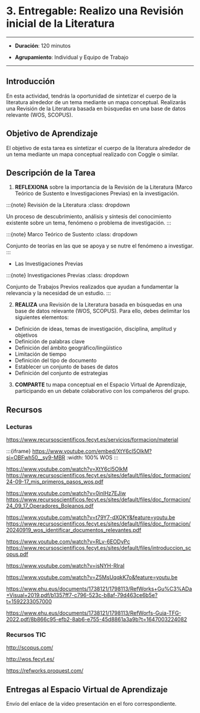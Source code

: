 # 3. Entregable: Realizo una Revisión inicial de la Literatura

---

- **Duración**: 120 minutos  

- **Agrupamiento**: Individual y Equipo de Trabajo  

---

## Introducción

En esta actividad, tendrás la oportunidad de sintetizar el cuerpo de la literatura alrededor de un tema mediante un mapa conceptual. Realizarás una Revisión de la Literatura basada en búsquedas en una base de datos relevante (WOS, SCOPUS).

## Objetivo de Aprendizaje

El objetivo de esta tarea es sintetizar el cuerpo de la literatura alrededor de un tema mediante un mapa conceptual realizado con Coggle o similar.

## Descripción de la Tarea

1. **REFLEXIONA** sobre la importancia de la Revisión de la Literatura (Marco Teórico de Sustento e Investigaciones Previas) en la investigación.

:::{note} Revisión de la Literatura
:class: dropdown

Un proceso de descubrimiento, análisis y síntesis del conocimiento existente sobre un tema, fenómeno o problema de investigación.
:::

:::{note} Marco Teórico de Sustento
:class: dropdown

Conjunto de teorías en las que se apoya y se nutre el fenómeno a investigar.
:::

- Las Investigaciones Previas

:::{note} Investigaciones Previas
:class: dropdown

Conjunto de Trabajos Previos realizados que ayudan a fundamentar la relevancia y la necesidad de un estudio.
:::

2. **REALIZA** una Revisión de la Literatura basada en búsquedas en una base de datos relevante (WOS, SCOPUS). Para ello, debes delimitar los siguientes elementos:

- Definición de ideas, temas de investigación, disciplina, amplitud y objetivos
- Definición de palabras clave
- Definición del ámbito geográfico/lingüístico
- Limitación de tiempo
- Definición del tipo de documento
- Establecer un conjunto de bases de datos
- Definición del conjunto de estrategias


3. **COMPARTE** tu mapa conceptual en el Espacio Virtual de Aprendizaje, participando en un debate colaborativo con los compañeros del grupo.  

## Recursos

### Lecturas

https://www.recursoscientificos.fecyt.es/servicios/formacion/material


:::{iframe} https://www.youtube.com/embed/XtY6cI5OlkM?si=OBFwh50__sy9-MBR
:width: 100%
WOS
:::


https://www.youtube.com/watch?v=XtY6cI5OlkM 
https://www.recursoscientificos.fecyt.es/sites/default/files/doc_formacion/24-09-17_mis_primeros_pasos_wos.pdf


https://www.youtube.com/watch?v=0inlHz7EJiw 
https://www.recursoscientificos.fecyt.es/sites/default/files/doc_formacion/24_09_17_Operadores_Boleanos.pdf 

https://www.youtube.com/watch?v=t79Y7-dXOKY&feature=youtu.be
https://www.recursoscientificos.fecyt.es/sites/default/files/doc_formacion/20240919_wos_identificar_documentos_relevantes.pdf


https://www.youtube.com/watch?v=RLv-6EODyPc
https://www.recursoscientificos.fecyt.es/sites/default/files/introduccion_scopus.pdf

https://www.youtube.com/watch?v=jsNYH-RIraI

https://www.youtube.com/watch?v=Z5MsUqqkK7o&feature=youtu.be

https://www.ehu.eus/documents/1738121/1798113/RefWorks+Gu%C3%ADa+Visual+2019.pdf/b1357ff7-c796-523c-b8af-79d463ce6b5e?t=1592233057000

https://www.ehu.eus/documents/1738121/1798113/RefWorfs-Guia-TFG-2022.pdf/8b866c95-efb2-8ab6-e755-45d8861a3a9b?t=1647003224082



### Recursos TIC 

http://scopus.com/

http://wos.fecyt.es/

https://refworks.proquest.com/ 

## Entregas al Espacio Virtual de Aprendizaje

Envío del enlace de la video presentación en el foro correspondiente.